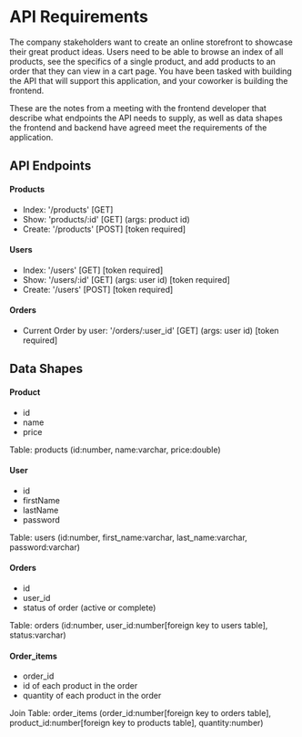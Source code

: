 # API Requirements
The company stakeholders want to create an online storefront to showcase their great product ideas. Users need to be able to browse an index of all products, see the specifics of a single product, and add products to an order that they can view in a cart page. You have been tasked with building the API that will support this application, and your coworker is building the frontend.

These are the notes from a meeting with the frontend developer that describe what endpoints the API needs to supply, as well as data shapes the frontend and backend have agreed meet the requirements of the application. 

## API Endpoints
#### Products
- Index:  '/products' [GET]
- Show:   'products/:id' [GET] (args: product id)
- Create: '/products' [POST] [token required]

#### Users
- Index:  '/users' [GET] [token required]
- Show:   '/users/:id' [GET] (args: user id) [token required]
- Create: '/users' [POST] [token required]

#### Orders
- Current Order by user: '/orders/:user_id' [GET] (args: user id) [token required]

## Data Shapes
#### Product
-  id
- name
- price

Table: products (id:number, name:varchar, price:double)

#### User
- id
- firstName
- lastName
- password

Table: users (id:number, first_name:varchar, last_name:varchar, password:varchar)

#### Orders
- id
- user_id
- status of order (active or complete)

Table: orders (id:number, user_id:number[foreign key to users table], status:varchar)

#### Order_items
- order_id
- id of each product in the order
- quantity of each product in the order

Join Table: order_items (order_id:number[foreign key to orders table], product_id:number[foreign key to products table], quantity:number)

